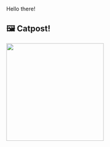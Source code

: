 Hello there!



## 🖼️ Catpost!

<sub>
    <img src="https://cdn2.thecatapi.com/images/bil.jpg" height="256">
</sub>

